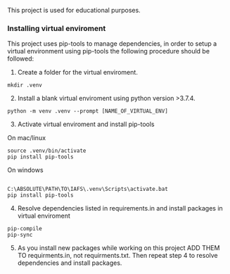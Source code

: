 This project is used for educational purposes. 
 
 ### Installing virtual enviroment
 This project uses pip-tools to manage dependencies,
 in order to setup a virtual environment using pip-tools the following procedure should be followed:

 1. Create a folder for the virtual enviroment.
 
 ```
 mkdir .venv
 ```
 
 2. Install a blank virtual enviroment using python version >3.7.4.

 ```
 python -m venv .venv --prompt [NAME_OF_VIRTUAL_ENV]
 ```

 3. Activate virtual enviroment and install pip-tools

On mac/linux
 ```
 source .venv/bin/activate
 pip install pip-tools
 ```
 On windows

 ```

 C:\ABSOLUTE\PATH\TO\IAFS\.venv\Scripts\activate.bat
 pip install pip-tools
 ```

4. Resolve dependencies listed in requirements.in and install packages in virtual enviroment

```
pip-compile
pip-sync
```
5. As you install new packages while working on this project ADD THEM TO requirments.in, not requirments.txt. 
Then repeat step 4 to resolve dependencies and install packages. 


